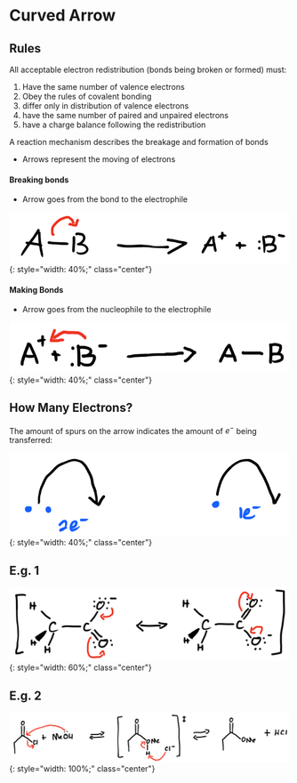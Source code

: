 # Curved Arrow

## Rules

All acceptable electron redistribution (bonds being broken or formed) must:

1. Have the same number of valence electrons
2. Obey the rules of covalent bonding
3. differ only in distribution of valence electrons
4. have the same number of paired and unpaired electrons
5. have a charge balance following the redistribution

A reaction mechanism describes the breakage and formation of bonds

* Arrows represent the moving of electrons

#### Breaking bonds

* Arrow goes from the bond to the electrophile

![!](4.1.png){: style="width: 40%;" class="center"}

#### Making Bonds

* Arrow goes from the nucleophile to the electrophile

![!](4.2.png){: style="width: 40%;" class="center"}

## How Many Electrons?

The amount of spurs on the arrow indicates the amount of $e^−$  being transferred:

![!](4.3.png){: style="width: 40%;" class="center"}

## E.g. 1

![!](4.4.png){: style="width: 60%;" class="center"}

## E.g. 2

![!](4.5.png){: style="width: 100%;" class="center"}